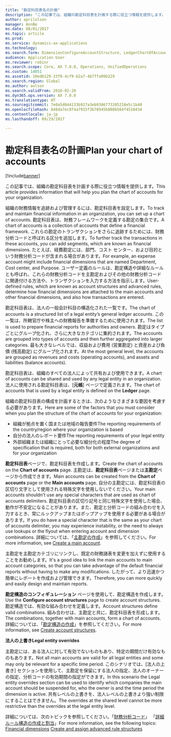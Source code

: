 ```yaml
---
title: "勘定科目表名の計画"
description: "この記事では、組織の勘定科目表を計画する際に役立つ情報を提供します。"
author: aprilolson
manager: AnnBe
ms.date: 08/01/2017
ms.topic: article
ms.prod: 
ms.service: dynamics-ax-applications
ms.technology: 
ms.search.form: DimensionConfigureAccountStructure, LedgerChartOfAccounts
audience: Application User
ms.reviewer: robinr
ms.search.scope: Core, AX 7.0.0, Operations, UnifiedOperations
ms.custom: 14051
ms.assetid: 10edb129-33f0-4cf9-b2a7-4b7ffa09b229
ms.search.region: Global
ms.author: aolson
ms.search.validFrom: 2016-02-28
ms.dyn365.ops.version: AX 7.0.0
ms.translationtype: HT
ms.sourcegitcommit: 7e0a5d044133b917a3eb9386773205218e5c1b40
ms.openlocfilehash: 848da7ec8f4a7915f3b78945b808b564f4510434
ms.contentlocale: ja-jp
ms.lasthandoff: 09/29/2017

---
```


# <a name="plan-your-chart-of-accounts"></a><span data-ttu-id="512b2-103">勘定科目表名の計画</span><span class="sxs-lookup"><span data-stu-id="512b2-103">Plan your chart of accounts</span></span>

[!include[banner](../includes/banner.md)]


<span data-ttu-id="512b2-104">この記事では、組織の勘定科目表を計画する際に役立つ情報を提供します。</span><span class="sxs-lookup"><span data-stu-id="512b2-104">This article provides information that will help you plan the chart of accounts for your organization.</span></span>

<span data-ttu-id="512b2-105">組織の財務情報を追跡および管理するには、勘定科目表を設定します。</span><span class="sxs-lookup"><span data-stu-id="512b2-105">To track and maintain financial information in an organization, you can set up a chart of accounts.</span></span> <span data-ttu-id="512b2-106">勘定科目表は、財務フレームワークを定義する勘定の集合です。</span><span class="sxs-lookup"><span data-stu-id="512b2-106">A chart of accounts is a collection of accounts that define a financial framework.</span></span> <span data-ttu-id="512b2-107">これらの勘定のトランザクションをさらに追跡するためには、財務分析コードと呼ばれる区分を追加します。</span><span class="sxs-lookup"><span data-stu-id="512b2-107">To further track the transactions in these accounts, you can add segments, which are known as financial dimensions.</span></span> <span data-ttu-id="512b2-108">たとえば、経費勘定には、部門、コスト センター、および目的という財務分析コードが含まれる場合があります。</span><span class="sxs-lookup"><span data-stu-id="512b2-108">For example, an expense account might include financial dimensions that are named Department, Cost center, and Purpose.</span></span> <span data-ttu-id="512b2-109">ユーザー定義のルールは、勘定構造や詳細なルールとも呼ばれ、これらの財務分析コードを主勘定およびその他の財務分析コードに関連付ける方法や、トランザクションを入力する方法を指示します。</span><span class="sxs-lookup"><span data-stu-id="512b2-109">User-defined rules, which are known as account structures and advanced rules, determine how financial dimensions are attached to the main accounts and other financial dimensions, and also how transactions are entered.</span></span> 

<span data-ttu-id="512b2-110">勘定科目表は、法人の一般会計科目の構造化された一覧です。</span><span class="sxs-lookup"><span data-stu-id="512b2-110">The chart of accounts is a structured list of a legal entity’s general ledger accounts.</span></span> <span data-ttu-id="512b2-111">この一覧は、所轄官庁や株主への財務報告を準備するために使用されます。</span><span class="sxs-lookup"><span data-stu-id="512b2-111">The list is used to prepare financial reports for authorities and owners.</span></span> <span data-ttu-id="512b2-112">勘定はタイプごとにグループ化され、さらに大きなカテゴリに集約されます。</span><span class="sxs-lookup"><span data-stu-id="512b2-112">The accounts are grouped into types of accounts and then further aggregated into larger categories.</span></span> <span data-ttu-id="512b2-113">最も大きなレベルでは、収益および費用 (営業勘定) と資産および負債 (残高勘定) にグループ化されます。</span><span class="sxs-lookup"><span data-stu-id="512b2-113">At the most general level, the accounts are grouped as revenues and costs (operating accounts), and assets and liabilities (balance accounts).</span></span> 

<span data-ttu-id="512b2-114">勘定科目表は、組織のすべての法人によって共有および使用できます。</span><span class="sxs-lookup"><span data-stu-id="512b2-114">A chart of accounts can be shared and used by any legal entity in an organization.</span></span> <span data-ttu-id="512b2-115">法人に使用される勘定科目表は、[**元帳**] ページで定義されます。</span><span class="sxs-lookup"><span data-stu-id="512b2-115">The chart of accounts that is used by a legal entity is defined on the **Ledger** page.</span></span> 

<span data-ttu-id="512b2-116">組織の勘定科目表の構成を計画するときは、次のようなさまざまな要因を考慮する必要があります。</span><span class="sxs-lookup"><span data-stu-id="512b2-116">Here are some of the factors that you must consider when you plan the structure of the chart of accounts for your organization:</span></span>

-   <span data-ttu-id="512b2-117">組織が拠点を置く国または地域の報告要件</span><span class="sxs-lookup"><span data-stu-id="512b2-117">The reporting requirements of the country/region where your organization is based</span></span>
-   <span data-ttu-id="512b2-118">自分の法人のレポート要件</span><span class="sxs-lookup"><span data-stu-id="512b2-118">The reporting requirements of your legal entity</span></span>
-   <span data-ttu-id="512b2-119">外部組織または組織にとって必要な細分化の程度</span><span class="sxs-lookup"><span data-stu-id="512b2-119">The degree of specification that is required, both for both external organizations and for your organization</span></span>

<span data-ttu-id="512b2-120">**勘定科目表**ページで、勘定科目表を作成します。</span><span class="sxs-lookup"><span data-stu-id="512b2-120">Create the chart of accounts on the **Chart of accounts** page.</span></span> <span data-ttu-id="512b2-121">主勘定は、**勘定科目表**ページまたは**主勘定**ページから作成できます。</span><span class="sxs-lookup"><span data-stu-id="512b2-121">Main accounts can be created from the **Chart of accounts** page or the **Main accounts** page.</span></span> <span data-ttu-id="512b2-122">自分の主勘定には、勘定科目表の区切り文字として使用される特殊文字を使用しないでください。</span><span class="sxs-lookup"><span data-stu-id="512b2-122">Your main accounts shouldn't use any special characters that are used as chart of accounts delimiters.</span></span> <span data-ttu-id="512b2-123">勘定科目表の区切り記号と同じ特殊文字を使用した場合、動作が不安定になることがあります。また、勘定と分析コードの組み合わせを入力するとき、常にルックアップまたはポップアップを使用する必要がある場合があります。</span><span class="sxs-lookup"><span data-stu-id="512b2-123">If you do have a special character that is the same as your chart of accounts delimiter, you may experience instability, or the need to always use lookups or the flyout when entering account and dimension combinations.</span></span> <span data-ttu-id="512b2-124">詳細については、「[主勘定の作成](tasks/create-account-structures.md)」を参照してください。</span><span class="sxs-lookup"><span data-stu-id="512b2-124">For more information, see [Create a main account](tasks/create-account-structures.md).</span></span>


<span data-ttu-id="512b2-125">主勘定を主勘定カテゴリにリンクし、既定の財務諸表を変更を加えずに使用することをお勧めします。</span><span class="sxs-lookup"><span data-stu-id="512b2-125">It's a good idea to link the main accounts to main account categories, so that you can take advantage of the default financial reports without having to make any modifications.</span></span> <span data-ttu-id="512b2-126">したがって、より迅速かつ簡単にレポートを作成および管理できます。</span><span class="sxs-lookup"><span data-stu-id="512b2-126">Therefore, you can more quickly and easily design and maintain reports.</span></span> 

<span data-ttu-id="512b2-127">**勘定構造のコンフィギュレーション** ページを使用して、勘定構造を作成します。</span><span class="sxs-lookup"><span data-stu-id="512b2-127">Use the **Configure account structures** page to create account structures.</span></span> <span data-ttu-id="512b2-128">勘定構造では、有効な組み合わせを定義します。</span><span class="sxs-lookup"><span data-stu-id="512b2-128">Account structures define valid combinations.</span></span> <span data-ttu-id="512b2-129">組み合わせは、主勘定と共に、勘定科目表を形成します。</span><span class="sxs-lookup"><span data-stu-id="512b2-129">The combinations, together with main accounts, form a chart of accounts.</span></span>  <span data-ttu-id="512b2-130">詳細については、「[勘定構造の作成](tasks/create-main-account.md)」を参照してください。</span><span class="sxs-lookup"><span data-stu-id="512b2-130">For more information, see [Create account structures](tasks/create-main-account.md).</span></span>

<span data-ttu-id="512b2-131">**法人の上書き**</span><span class="sxs-lookup"><span data-stu-id="512b2-131">**Legal entity overrides**</span></span> 

<span data-ttu-id="512b2-132">主勘定には、ある法人に対して有効でないものもあり、特定の期間だけ有効なものもあります。</span><span class="sxs-lookup"><span data-stu-id="512b2-132">Not all main accounts are valid for all legal entities and some may only be relevant for a specific time period.</span></span> <span data-ttu-id="512b2-133">このシナリオでは、[法人の上書き] セクションを使用して、主勘定を保留にする法人の指定、法人のオーナーの指定、分析コードの有効期間の指定ができます。</span><span class="sxs-lookup"><span data-stu-id="512b2-133">In this scenario the Legal entity overrides section can be used to identify which companies the main account should be suspended for, who the owner is and the time period the dimension is active.</span></span> <span data-ttu-id="512b2-134">共有レベルの上書きを、法人レベルの上書きより強い制限にすることはできません。</span><span class="sxs-lookup"><span data-stu-id="512b2-134">The overrides at the shared level cannot be more restrictive than the overrides at the legal entity level.</span></span>

<span data-ttu-id="512b2-135">詳細については、次のトピックを参照してください。「[財務分析コード](financial-dimensions.md)」
「[詳細ルール構造の作成と割当](tasks/create-assign-advanced-rule-structures.md)」</span><span class="sxs-lookup"><span data-stu-id="512b2-135">For more information, see the following topics: [Financial dimensions](financial-dimensions.md)
[Create and assign advanced rule structures](tasks/create-assign-advanced-rule-structures.md)</span></span>




